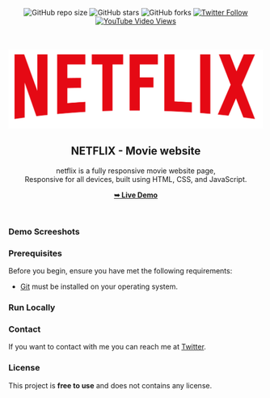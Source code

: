 <div align="center">
  
  ![GitHub repo size](https://img.shields.io/github/repo-size/codewithsadee/filmlane)
  ![GitHub stars](https://img.shields.io/github/stars/codewithsadee/filmlane?style=social)
  ![GitHub forks](https://img.shields.io/github/forks/codewithsadee/filmlane?style=social)
  [![Twitter Follow](https://img.shields.io/twitter/follow/codewithsadee?style=social)](https://twitter.com/intent/follow?screen_name=codewithsadee)
  [![YouTube Video Views](https://img.shields.io/youtube/views/G-mEhvhWyw8?style=social)](https://youtu.be/G-mEhvhWyw8)

  <br />
  <br />
  
  <img src="./readme-images/project-logo.png" />

  <h2 align="center">NETFLIX - Movie website</h2>

  netflix is a fully responsive movie website page, <br />Responsive for all devices, built using HTML, CSS, and JavaScript.

  <a href="https://an0n7os.github.io/Netflixcp/"><strong>➥ Live Demo</strong></a>

</div>

<br />

### Demo Screeshots



### Prerequisites

Before you begin, ensure you have met the following requirements:

* [Git](https://git-scm.com/downloads "Download Git") must be installed on your operating system.

### Run Locally



### Contact

If you want to contact with me you can reach me at [Twitter](https://www.twitter.com/an07os).

### License

This project is **free to use** and does not contains any license.
